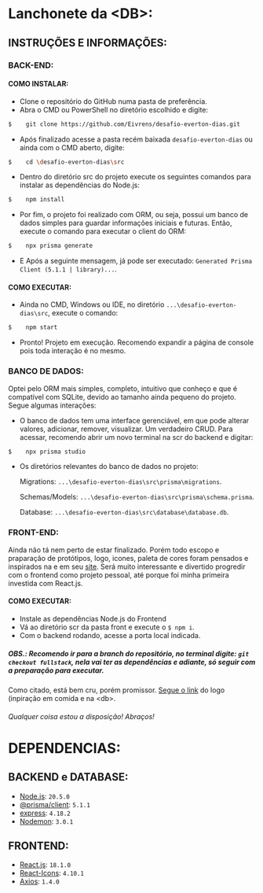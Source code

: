 # Lanchonete da \<DB\>:
## INSTRUÇÕES E INFORMAÇÕES:

### BACK-END:
#### COMO INSTALAR:

- Clone o repositório do GitHub numa pasta de preferência.
- Abra o CMD ou PowerShell no diretório escolhido e digite:
```bash
$    git clone https://github.com/Eivrens/desafio-everton-dias.git
```
- Após finalizado acesse a pasta recém baixada `desafio-everton-dias` ou ainda com o CMD aberto, digite:
```bash
$    cd \desafio-everton-dias\src
```
- Dentro do diretório src do projeto execute os seguintes comandos para instalar as dependências do Node.js:
```bash
$    npm install
```
- Por fim, o projeto foi realizado com ORM, ou seja, possui um banco de dados simples para guardar informações iniciais e futuras. Então, execute o comando para executar o client do ORM:
```bash
$    npx prisma generate
```
- E Após a seguinte mensagem, já pode ser executado: `Generated Prisma Client (5.1.1 | library)...`.



#### COMO EXECUTAR:

- Ainda no CMD, Windows ou IDE, no diretório `...\desafio-everton-dias\src`, execute o comando:
```bash
$    npm start
```
- Pronto! Projeto em execução. Recomendo expandir a página de console pois toda interação é no mesmo.



### BANCO DE DADOS:
Optei pelo ORM mais simples, completo, intuitivo que conheço e que é compatível com SQLite, devido ao tamanho ainda pequeno do projeto. Segue algumas interações:
- O banco de dados tem uma interface gerenciável, em que pode alterar valores, adicionar, remover, visualizar. Um verdadeiro CRUD. Para acessar, recomendo abrir um novo terminal na scr do backend e digitar:
```bash
$    npx prisma studio
```
- Os diretórios relevantes do banco de dados no projeto:

    Migrations: `...\desafio-everton-dias\src\prisma\migrations`.

    Schemas/Models: `...\desafio-everton-dias\src\prisma\schema.prisma`.

    Database: `...\desafio-everton-dias\src\database\database.db`.

### FRONT-END:
Ainda não tá nem perto de estar finalizado. Porém todo escopo e praparação de protótipos, logo, icones, paleta de cores foram pensados e inspirados na <db> e em seu [site](https://db.tec.br). Será muito interessante e divertido progredir com o frontend como projeto pessoal, até porque foi minha primeira investida com React.js.

#### COMO EXECUTAR:
- Instale as dependências Node.js do Frontend
- Vá ao diretório scr da pasta front e execute o `$ npm i`.
- Com o backend rodando, acesse a porta local indicada.

##### OBS.: Recomendo ir para a branch do repositório, no terminal digite: `git checkout fullstack`, nela vai ter as dependências e adiante, só seguir com a preparação para executar.

Como citado, está bem cru, porém promissor. [Segue o link](https://drive.google.com/drive/folders/1tBJNOLPkkfEaRwQpHWtbmSs41HCkBBRf?usp=sharing) do logo (inpiração em comida e na \<db\>.

###### Qualquer coisa estou a disposição! Abraços!

# DEPENDENCIAS:
## BACKEND e DATABASE:
- [Node.js](https://nodejs.org/en/docs): `20.5.0`
- [@prisma/client](https://www.prisma.io/docs): `5.1.1`
- [express](https://www.npmjs.com/package/express): `4.18.2`
- [Nodemon](https://www.npmjs.com/package/nodemon): `3.0.1`

## FRONTEND:
- [React.js](https://legacy.reactjs.org/docs/getting-started.html): `18.1.0`
- [React-Icons](https://react-icons.github.io/react-icons/): `4.10.1`
- [Axios](https://axios-http.com/docs/intro): `1.4.0`
